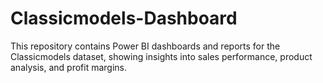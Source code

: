# Classicmodels-Dashboard
This repository contains Power BI dashboards and reports for the Classicmodels dataset, showing insights into sales performance, product analysis, and profit margins.
